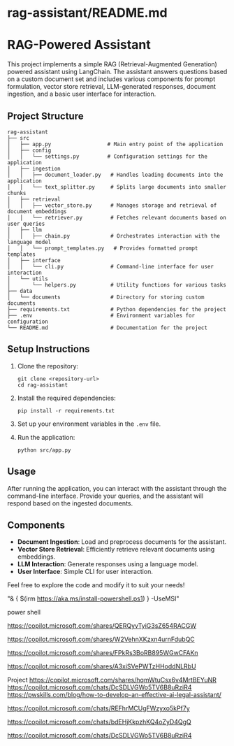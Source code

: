 # rag-assistant/README.md

# RAG-Powered Assistant

This project implements a simple RAG (Retrieval-Augmented Generation) powered assistant using LangChain. The assistant answers questions based on a custom document set and includes various components for prompt formulation, vector store retrieval, LLM-generated responses, document ingestion, and a basic user interface for interaction.

## Project Structure

```
rag-assistant
├── src
│   ├── app.py                  # Main entry point of the application
│   ├── config
│   │   └── settings.py         # Configuration settings for the application
│   ├── ingestion
│   │   ├── document_loader.py   # Handles loading documents into the application
│   │   └── text_splitter.py     # Splits large documents into smaller chunks
│   ├── retrieval
│   │   ├── vector_store.py      # Manages storage and retrieval of document embeddings
│   │   └── retriever.py         # Fetches relevant documents based on user queries
│   ├── llm
│   │   ├── chain.py             # Orchestrates interaction with the language model
│   │   └── prompt_templates.py   # Provides formatted prompt templates
│   ├── interface
│   │   └── cli.py               # Command-line interface for user interaction
│   └── utils
│       └── helpers.py           # Utility functions for various tasks
├── data
│   └── documents                # Directory for storing custom documents
├── requirements.txt             # Python dependencies for the project
├── .env                         # Environment variables for configuration
└── README.md                    # Documentation for the project

```

## Setup Instructions

1. Clone the repository:

   ```
   git clone <repository-url>
   cd rag-assistant
   ```

2. Install the required dependencies:

   ```
   pip install -r requirements.txt
   ```

3. Set up your environment variables in the `.env` file.

4. Run the application:
   ```
   python src/app.py
   ```

## Usage

After running the application, you can interact with the assistant through the command-line interface. Provide your queries, and the assistant will respond based on the ingested documents.

## Components

- **Document Ingestion**: Load and preprocess documents for the assistant.
- **Vector Store Retrieval**: Efficiently retrieve relevant documents using embeddings.
- **LLM Interaction**: Generate responses using a language model.
- **User Interface**: Simple CLI for user interaction.

Feel free to explore the code and modify it to suit your needs!

"& { $(irm https://aka.ms/install-powershell.ps1) } -UseMSI"

power shell

https://copilot.microsoft.com/shares/QERQyvTyiG3sZ654RACGW

https://copilot.microsoft.com/shares/W2VehnXKzxn4urnFdubQC

https://copilot.microsoft.com/shares/FPkRs3BoRB895WGwCFAKn

https://copilot.microsoft.com/shares/A3xiSVePWTzHHoddNLRbU

Project
https://copilot.microsoft.com/shares/hqmWtuCsx6v4MrtBEYuNR
https://copilot.microsoft.com/chats/DcSDLVGWo5TV6B8uRziR4
https://pwskills.com/blog/how-to-develop-an-effective-ai-legal-assistant/

https://copilot.microsoft.com/chats/REFhrMCUgFWzyxo5kPf7y

https://copilot.microsoft.com/chats/bdEHjKkpzhKQ4oZyD4QgQ

https://copilot.microsoft.com/chats/DcSDLVGWo5TV6B8uRziR4
